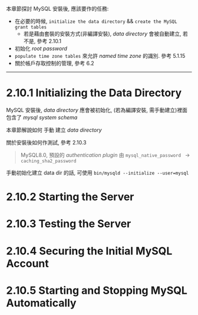 本章節探討 MySQL 安裝後, 應該要作的任務:

- 在必要的時候, `initialize the data directory` && `create the MySQL grant tables`
    - 若是藉由套裝的安裝方式(非編譯安裝), *data directory* 會被自動建立, 若不是, 參考 2.10.1
- 初始化 *root password*
- `populate time zone tables` 來允許 *named time zone* 的識別. 參考 5.1.15
- 關於帳戶存取控制的管理, 參考 6.2

---

# 2.10.1 Initializing the Data Directory

MySQL 安裝後, *data directory* 應會被初始化, (若為編譯安裝, 需手動建立)裡面包含了 *mysql system schema*

本章節解說如何 手動 建立 *data directory*

關於安裝後如何作測試, 參考 2.10.3

> MySQL8.0, 預設的 *authentication plugin* 由 `mysql_native_password ` → `caching_sha2_password`




手動初始化建立 data dir 的話, 可使用 `bin/mysqld --initialize --user=mysql`


# 2.10.2 Starting the Server
# 2.10.3 Testing the Server
# 2.10.4 Securing the Initial MySQL Account
# 2.10.5 Starting and Stopping MySQL Automatically